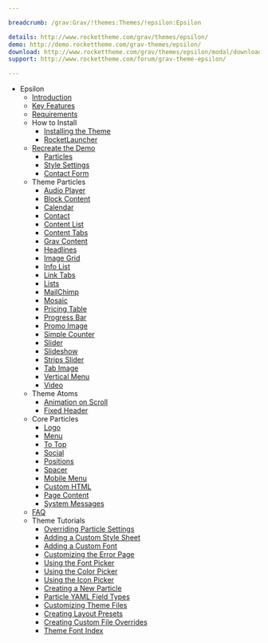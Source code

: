 ```yaml
---

breadcrumb: /grav:Grav/!themes:Themes/!epsilon:Epsilon

details: http://www.rockettheme.com/grav/themes/epsilon/
demo: http://demo.rockettheme.com/grav-themes/epsilon/
download: http://www.rockettheme.com/grav/themes/epsilon/modal/downloads
support: http://www.rockettheme.com/forum/grav-theme-epsilon/

---
```


* Epsilon
    * [Introduction](INDEX.md)
    * [Key Features](INDEX.md#key-features)
    * [Requirements](INDEX.md#requirements)
    * How to Install
      * [Installing the Theme](http://docs.gantry.org/gantry5/basics/installation#installing-a-gantry-theme)
      * [RocketLauncher](../../start/rocketlauncher.md)
    * [Recreate the Demo](demo.md)
      * [Particles](demo.md#particles)
      * [Style Settings](demo_settings.md)
      * [Contact Form](../../start/contact.md)
    * Theme Particles
      * [Audio Player](particle_audio.md)
      * [Block Content](particle_block.md)
      * [Calendar](particle_calendar.md)
      * [Contact](particle_contact.md)
      * [Content List](particle_contentlist.md)
      * [Content Tabs](particle_contenttabs.md)
      * [Grav Content](particle_grav.md)
      * [Headlines](particle_headlines.md)
      * [Image Grid](particle_image.md)
      * [Info List](particle_info.md)
      * [Link Tabs](particle_linktabs.md)
      * [Lists](particle_lists.md)      
      * [MailChimp](particle_mailchimp.md)
      * [Mosaic](particle_mosaic.md)
      * [Pricing Table](particle_pricing.md)
      * [Progress Bar](particle_progressbar.md)
      * [Promo Image](particle_promoimage.md)
      * [Simple Counter](particle_simplecounter.md)
      * [Slider](particle_slider.md)
      * [Slideshow](particle_slideshow.md)
      * [Strips Slider](particle_stripsslider.md)
      * [Tab Image](particle_tabimage.md)      
      * [Vertical Menu](particle_verticalmenu.md)      
      * [Video](particle_video.md)
    * Theme Atoms
      * [Animation on Scroll](atom_aos.md)
      * [Fixed Header](atom_fixedheader.md)
    * Core Particles
      * [Logo](http://docs.gantry.org/gantry5/particles/logo)
      * [Menu](http://docs.gantry.org/gantry5/particles/menu-control)
      * [To Top](http://docs.gantry.org/gantry5/particles/to-top)
      * [Social](http://docs.gantry.org/gantry5/particles/social)
      * [Positions](http://docs.gantry.org/gantry5/particles/position)
      * [Spacer](http://docs.gantry.org/gantry5/particles/spacer)
      * [Mobile Menu](http://docs.gantry.org/gantry5/particles/mobile-menu)
      * [Custom HTML](http://docs.gantry.org/gantry5/particles/custom-html)
      * [Page Content](http://docs.gantry.org/gantry5/particles/page-content)
      * [System Messages](http://docs.gantry.org/gantry5/particles/system-messages)
    * [FAQ](faq.md)
    * Theme Tutorials
      * [Overriding Particle Settings](http://docs.gantry.org/gantry5/tutorials/overriding-particle-settings)
      * [Adding a Custom Style Sheet](http://docs.gantry.org/gantry5/tutorials/adding-a-custom-style-sheet)
      * [Adding a Custom Font](http://docs.gantry.org/gantry5/tutorials/fonts)
      * [Customizing the Error Page](http://docs.gantry.org/gantry5/tutorials/customize-the-error-page)
      * [Using the Font Picker](http://docs.gantry.org/gantry5/tutorials/using-the-font-picker)
      * [Using the Color Picker](http://docs.gantry.org/gantry5/tutorials/using-the-color-picker)
      * [Using the Icon Picker](http://docs.gantry.org/gantry5/tutorials/using-the-icon-picker)
      * [Creating a New Particle](http://docs.gantry.org/gantry5/advanced/creating-a-new-particle)
      * [Particle YAML Field Types](http://docs.gantry.org/gantry5/advanced/particle-yaml-field-types)
      * [Customizing Theme Files](http://docs.gantry.org/gantry5/advanced/customizing-theme-files)
      * [Creating Layout Presets](http://docs.gantry.org/gantry5/advanced/creating-layout-presets)
      * [Creating Custom File Overrides](http://docs.gantry.org/gantry5/advanced/file-overrides)
      * [Theme Font Index](../../../technical_tips/general/font_index.md)
